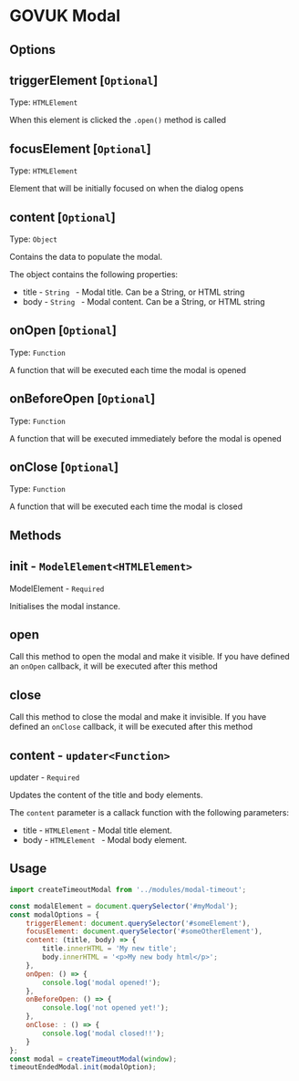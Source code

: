 # GOVUK Modal

## Options

## triggerElement [`Optional`]
Type: `HTMLElement`

When this element is clicked the `.open()` method is called

## focusElement [`Optional`]
Type: `HTMLElement`

Element that will be initially focused on when the dialog opens

## content [`Optional`]
Type: `Object`

Contains the data to populate the modal.

The object contains the following properties:

* title - `String ` - Modal title. Can be a String, or HTML string
* body - `String ` - Modal content. Can be a String, or HTML string

## onOpen [`Optional`]
Type: `Function`

A function that will be executed each time the modal is opened

## onBeforeOpen [`Optional`]
Type: `Function`

A function that will be executed immediately before the modal is opened

## onClose [`Optional`]
Type: `Function`

A function that will be executed each time the modal is closed

## Methods

## init - `ModelElement<HTMLElement>`

ModelElement - `Required`

Initialises the modal instance.

## open

Call this method to open the modal and make it visible. If you have defined an `onOpen` callback, it will be executed after this method

## close

Call this method to close the modal and make it invisible. If you have defined an `onClose` callback, it will be executed after this method

## content - `updater<Function>`

updater - `Required`

Updates the content of the title and body elements.

The `content` parameter is a callack function with the following parameters:
* title - `HTMLElement` - Modal title element.
* body - `HTMLElement ` - Modal body element.

## Usage

```js
import createTimeoutModal from '../modules/modal-timeout';

const modalElement = document.querySelector('#myModal');
const modalOptions = {
    triggerElement: document.querySelector('#someElement'),
    focusElement: document.querySelector('#someOtherElement'),
    content: (title, body) => {
        title.innerHTML = 'My new title';
        body.innerHTML = '<p>My new body html</p>';
    },
    onOpen: () => {
        console.log('modal opened!');
    },
    onBeforeOpen: () => {
        console.log('not opened yet!');
    },
    onClose: : () => {
        console.log('modal closed!!');
    }
};
const modal = createTimeoutModal(window);
timeoutEndedModal.init(modalOption);
```